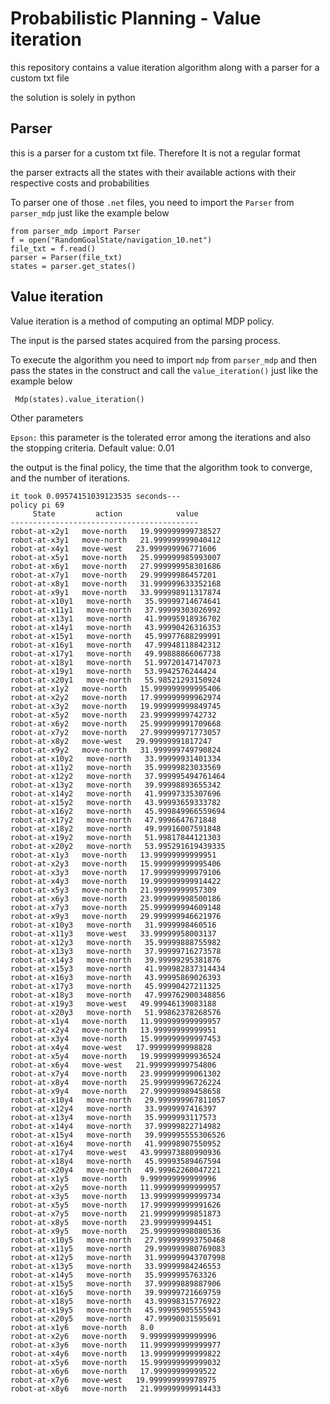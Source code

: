 # Probabilistic Planning - Value iteration
this repository contains a value iteration algorithm along with a parser for a custom txt file

the solution is solely in python


## Parser
this is a parser for a custom txt file. Therefore It is not a regular format

the parser extracts all the states with their available actions with their respective costs and probabilities

To parser one of those `.net` files, you need to import the `Parser`  from `parser_mdp` just like the example below
```
from parser_mdp import Parser
f = open("RandomGoalState/navigation_10.net")
file_txt = f.read()
parser = Parser(file_txt)
states = parser.get_states()
```


## Value iteration

Value iteration is a method of computing an optimal MDP policy.

The input is the parsed states acquired from the parsing process.

To execute the algorithm you need to import `mdp` from `parser_mdp` and then pass the states in the construct and call the `value_iteration()`
just like the example below

```
 Mdp(states).value_iteration()

```

Other parameters

`Epson:` this parameter is the tolerated error among the iterations and also the stopping criteria. Default value: 0.01

the output is the final policy, the time that the algorithm took to converge, and the number of iterations.


```
it took 0.09574151039123535 seconds---
policy pi 69
     State         action            value  
------------------------------------------
robot-at-x2y1   move-north   19.999999999738527
robot-at-x3y1   move-north   21.999999999040412
robot-at-x4y1   move-west   23.999999996771606
robot-at-x5y1   move-north   25.999999985993007
robot-at-x6y1   move-north   27.999999958301686
robot-at-x7y1   move-north   29.99999986457201
robot-at-x8y1   move-north   31.999999633352168
robot-at-x9y1   move-north   33.999998911317874
robot-at-x10y1   move-north   35.99999714674641
robot-at-x11y1   move-north   37.99999303026992
robot-at-x13y1   move-north   41.99995918936702
robot-at-x14y1   move-north   43.99990426316353
robot-at-x15y1   move-north   45.99977688299991
robot-at-x16y1   move-north   47.99948118842312
robot-at-x17y1   move-north   49.99888866067738
robot-at-x18y1   move-north   51.99720147147073
robot-at-x19y1   move-north   53.9942576244424
robot-at-x20y1   move-north   55.98521293150924
robot-at-x1y2   move-north   15.999999999995406
robot-at-x2y2   move-north   17.999999999962974
robot-at-x3y2   move-north   19.999999999849745
robot-at-x5y2   move-north   23.99999999742732
robot-at-x6y2   move-north   25.999999991709668
robot-at-x7y2   move-north   27.999999971773057
robot-at-x8y2   move-west   29.99999991817247
robot-at-x9y2   move-north   31.999999749790824
robot-at-x10y2   move-north   33.99999931401334
robot-at-x11y2   move-north   35.99999823033569
robot-at-x12y2   move-north   37.999995494761464
robot-at-x13y2   move-north   39.99998893655342
robot-at-x14y2   move-north   41.99997335307696
robot-at-x15y2   move-north   43.99993659333782
robot-at-x16y2   move-north   45.999849966559694
robot-at-x17y2   move-north   47.9996647671848
robot-at-x18y2   move-north   49.99916007591848
robot-at-x19y2   move-north   51.99817844121303
robot-at-x20y2   move-north   53.995291619439335
robot-at-x1y3   move-north   13.99999999999951
robot-at-x2y3   move-north   15.999999999995406
robot-at-x3y3   move-north   17.999999999979106
robot-at-x4y3   move-north   19.999999999914422
robot-at-x5y3   move-north   21.99999999957309
robot-at-x6y3   move-north   23.999999998500186
robot-at-x7y3   move-north   25.999999994609148
robot-at-x9y3   move-north   29.999999946621976
robot-at-x10y3   move-north   31.9999998460516
robot-at-x11y3   move-west   33.99999958003137
robot-at-x12y3   move-north   35.99999888755982
robot-at-x13y3   move-north   37.99999716273578
robot-at-x14y3   move-north   39.99999295381876
robot-at-x15y3   move-north   41.999982837314434
robot-at-x16y3   move-north   43.99995869026393
robot-at-x17y3   move-north   45.99990427211325
robot-at-x18y3   move-north   47.999762900348856
robot-at-x19y3   move-west   49.99946139083188
robot-at-x20y3   move-north   51.99862378268576
robot-at-x1y4   move-north   11.999999999999957
robot-at-x2y4   move-north   13.99999999999951
robot-at-x3y4   move-north   15.999999999997453
robot-at-x4y4   move-west   17.99999999998828
robot-at-x5y4   move-north   19.999999999936524
robot-at-x6y4   move-west   21.999999999754806
robot-at-x7y4   move-north   23.999999999061302
robot-at-x8y4   move-north   25.999999996726224
robot-at-x9y4   move-north   27.999999989458658
robot-at-x10y4   move-north   29.999999967811057
robot-at-x12y4   move-north   33.9999997416397
robot-at-x13y4   move-north   35.9999993117573
robot-at-x14y4   move-north   37.99999822714982
robot-at-x15y4   move-north   39.999995555306526
robot-at-x16y4   move-north   41.99998907550952
robot-at-x17y4   move-west   43.999973880990936
robot-at-x18y4   move-north   45.99993589467594
robot-at-x20y4   move-north   49.99962260047221
robot-at-x1y5   move-north   9.999999999999996
robot-at-x2y5   move-north   11.999999999999957
robot-at-x3y5   move-north   13.999999999999734
robot-at-x5y5   move-north   17.999999999991626
robot-at-x7y5   move-north   21.999999999851873
robot-at-x8y5   move-north   23.9999999994451
robot-at-x9y5   move-north   25.999999998080536
robot-at-x10y5   move-north   27.999999993750468
robot-at-x11y5   move-north   29.999999980769083
robot-at-x12y5   move-north   31.999999943707998
robot-at-x13y5   move-north   33.99999984246553
robot-at-x14y5   move-north   35.9999995763326
robot-at-x15y5   move-north   37.99999889887906
robot-at-x16y5   move-north   39.99999721669759
robot-at-x18y5   move-north   43.99998315776922
robot-at-x19y5   move-north   45.99995905555943
robot-at-x20y5   move-north   47.99990031595691
robot-at-x1y6   move-north   8.0
robot-at-x2y6   move-north   9.999999999999996
robot-at-x3y6   move-north   11.999999999999977
robot-at-x4y6   move-north   13.999999999999822
robot-at-x5y6   move-north   15.999999999999032
robot-at-x6y6   move-north   17.99999999999522
robot-at-x7y6   move-west   19.999999999978975
robot-at-x8y6   move-north   21.999999999914433
```


